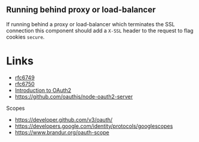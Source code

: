 
## Running behind proxy or load-balancer

If running behind a proxy or load-balancer which terminates the SSL connection
this component should add a `X-SSL` header to the request to flag cookies `secure`.

# Links

- [rfc6749](https://tools.ietf.org/html/rfc6749)
- [rfc6750](https://tools.ietf.org/html/rfc6750)
- [Introduction to OAuth2](https://www.digitalocean.com/community/tutorials/an-introduction-to-oauth-2)
- https://github.com/oauthjs/node-oauth2-server

Scopes

- https://developer.github.com/v3/oauth/
- https://developers.google.com/identity/protocols/googlescopes
- https://www.brandur.org/oauth-scope
